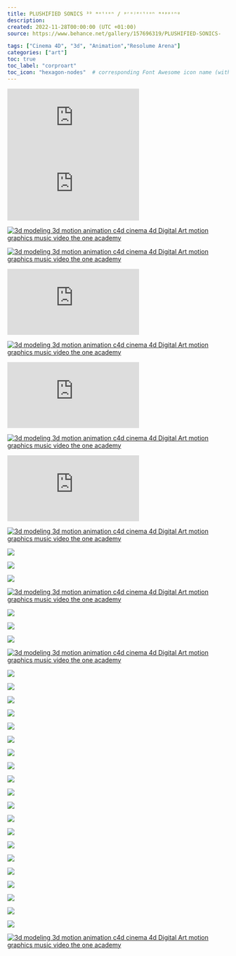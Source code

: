 ```yaml
---
title: PLUSHIFIED SONICS ³ᴰ ᵐᵒᵗᶦᵒⁿ / ᵖʳᵒʲᵉᶜᵗᶦᵒⁿ ᵐᵃᵖᵖᶦⁿᵍ
description: 
created: 2022-11-28T00:00:00 (UTC +01:00)
source: https://www.behance.net/gallery/157696319/PLUSHIFIED-SONICS-

tags: ["Cinema 4D", "3d", "Animation","Resolume Arena"]
categories: ["art"]
toc: true
toc_label: "corproart"
toc_icon: "hexagon-nodes"  # corresponding Font Awesome icon name (without fa prefix)
---
```


<iframe src="https://player.vimeo.com/video/772975827?h=e58ed7d873" title="Project Embed Content" frameborder="0" allowfullscreen="" sandbox="allow-same-origin allow-scripts allow-pointer-lock allow-forms" loading="eager" fetchpriority="high"></iframe>

<iframe src="https://www.youtube.com/embed/a9tyfI56DD4?si=SZUjs4OtNPyrMAhU" title="Project Embed Content" frameborder="0" allowfullscreen="" sandbox="allow-same-origin allow-scripts allow-pointer-lock allow-forms" loading="lazy" fetchpriority="auto"></iframe>

[![3d modeling 3d motion animation  c4d cinema 4d Digital Art  motion graphics  music video the one academy](https://mir-s3-cdn-cf.behance.net/project_modules/max_1200/e9a345157696319.637fae3e55083.png)](https://www.behance.net/gallery/157696319/PLUSHIFIED-SONICS-/modules/890429967)

[![3d modeling 3d motion animation  c4d cinema 4d Digital Art  motion graphics  music video the one academy](https://mir-s3-cdn-cf.behance.net/project_modules/max_1200/c460fe157696319.637fae3e53e49.png)](https://www.behance.net/gallery/157696319/PLUSHIFIED-SONICS-/modules/890429965)

<iframe src="https://player.vimeo.com/video/774149913?h=91ccea25e0" title="Project Embed Content" frameborder="0" allowfullscreen="" sandbox="allow-same-origin allow-scripts allow-pointer-lock allow-forms" loading="lazy" fetchpriority="auto"></iframe>

[![3d modeling 3d motion animation  c4d cinema 4d Digital Art  motion graphics  music video the one academy](https://mir-s3-cdn-cf.behance.net/project_modules/max_1200/931d5a157696319.637fae3e51bee.png)](https://www.behance.net/gallery/157696319/PLUSHIFIED-SONICS-/modules/890429961)

<iframe src="https://player.vimeo.com/video/774147995?h=56d60f5738" title="Project Embed Content" frameborder="0" allowfullscreen="" sandbox="allow-same-origin allow-scripts allow-pointer-lock allow-forms" loading="lazy" fetchpriority="auto"></iframe>

[![3d modeling 3d motion animation  c4d cinema 4d Digital Art  motion graphics  music video the one academy](https://mir-s3-cdn-cf.behance.net/project_modules/max_1200/276cb8157696319.637fae3e52c46.png)](https://www.behance.net/gallery/157696319/PLUSHIFIED-SONICS-/modules/890429963)

<iframe src="https://player.vimeo.com/video/774149020?h=a8819e11b8" title="Project Embed Content" frameborder="0" allowfullscreen="" sandbox="allow-same-origin allow-scripts allow-pointer-lock allow-forms" loading="lazy" fetchpriority="auto"></iframe>

[![3d modeling 3d motion animation  c4d cinema 4d Digital Art  motion graphics  music video the one academy](https://mir-s3-cdn-cf.behance.net/project_modules/max_1200/f62a32157696319.63872e1fe9f6f.png)](https://www.behance.net/gallery/157696319/PLUSHIFIED-SONICS-/modules/892566395)

![](https://mir-s3-cdn-cf.behance.net/project_modules/max_1200_webp/308ecc157696319.637dc5e431d7e.png)

![](https://mir-s3-cdn-cf.behance.net/project_modules/max_1200_webp/d7bb12157696319.637dc5e4313d3.png)

![](https://mir-s3-cdn-cf.behance.net/project_modules/max_1200_webp/5cf1d8157696319.637dc5e4308e2.png)

[![3d modeling 3d motion animation  c4d cinema 4d Digital Art  motion graphics  music video the one academy](https://mir-s3-cdn-cf.behance.net/project_modules/max_1200/091996157696319.63872e1fe8ea6.png)](https://www.behance.net/gallery/157696319/PLUSHIFIED-SONICS-/modules/892566393)

![](https://mir-s3-cdn-cf.behance.net/project_modules/max_1200_webp/885659157696319.637dc5e490163.png)

![](https://mir-s3-cdn-cf.behance.net/project_modules/max_1200_webp/87211e157696319.637dc5e48f462.png)

![](https://mir-s3-cdn-cf.behance.net/project_modules/max_1200_webp/7fbb99157696319.637dc5e48e6a9.png)

[![3d modeling 3d motion animation  c4d cinema 4d Digital Art  motion graphics  music video the one academy](https://mir-s3-cdn-cf.behance.net/project_modules/max_1200/a93d55157696319.63872e1fe7f23.png)](https://www.behance.net/gallery/157696319/PLUSHIFIED-SONICS-/modules/892566391)

![](https://mir-s3-cdn-cf.behance.net/project_modules/max_1200_webp/b42d57157696319.637dce92e2188.png)

![](https://mir-s3-cdn-cf.behance.net/project_modules/max_1200_webp/fc6e6d157696319.637dce92e8a80.png)

![](https://mir-s3-cdn-cf.behance.net/project_modules/max_1200_webp/96730a157696319.637dce92e7df1.png)

![](https://mir-s3-cdn-cf.behance.net/project_modules/max_1200_webp/f058d0157696319.637dce92e5724.png)

![](https://mir-s3-cdn-cf.behance.net/project_modules/max_1200_webp/b367da157696319.637dce92eb157.png)

![](https://mir-s3-cdn-cf.behance.net/project_modules/max_1200_webp/75a2d2157696319.637dce93c620e.png)

![](https://mir-s3-cdn-cf.behance.net/project_modules/max_1200_webp/bd8f47157696319.637dce93c54e0.png)

![](https://mir-s3-cdn-cf.behance.net/project_modules/max_1200_webp/38a126157696319.637dce93ce376.png)

![](https://mir-s3-cdn-cf.behance.net/project_modules/max_1200_webp/b86de3157696319.637dce93ca351.png)

![](https://mir-s3-cdn-cf.behance.net/project_modules/max_1200_webp/14239b157696319.637dce93ccbfc.png)

![](https://mir-s3-cdn-cf.behance.net/project_modules/max_1200_webp/eef976157696319.637dce93c9263.png)

![](https://mir-s3-cdn-cf.behance.net/project_modules/max_1200_webp/8399eb157696319.637dce93cfa70.png)

![](https://mir-s3-cdn-cf.behance.net/project_modules/max_1200_webp/c06cda157696319.637dce93c813d.png)

![](https://mir-s3-cdn-cf.behance.net/project_modules/max_1200_webp/4c65ff157696319.637dce9499586.png)

![](https://mir-s3-cdn-cf.behance.net/project_modules/max_1200_webp/42ad48157696319.637dce949b02a.png)

![](https://mir-s3-cdn-cf.behance.net/project_modules/max_1200_webp/48411b157696319.637dce949e647.png)

![](https://mir-s3-cdn-cf.behance.net/project_modules/max_1200_webp/c64c6a157696319.637dce949a2cc.png)

![](https://mir-s3-cdn-cf.behance.net/project_modules/max_1200_webp/87a945157696319.637dce949cbd7.png)

![](https://mir-s3-cdn-cf.behance.net/project_modules/max_1200_webp/edb19f157696319.637dce949774c.png)

![](https://mir-s3-cdn-cf.behance.net/project_modules/max_1200_webp/f0b5f6157696319.637dce949d8e6.png)

[![3d modeling 3d motion animation  c4d cinema 4d Digital Art  motion graphics  music video the one academy](https://mir-s3-cdn-cf.behance.net/project_modules/max_1200/00deb5157696319.637fae3e50963.png)](https://www.behance.net/gallery/157696319/PLUSHIFIED-SONICS-/modules/890429959)